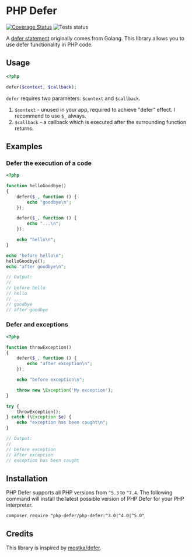 # PHP Defer

[![Coverage Status](https://coveralls.io/repos/github/php-defer/php-defer/badge.svg?branch=5.1)](https://coveralls.io/github/php-defer/php-defer?branch=5.1)
![Tests status](https://github.com/php-defer/php-defer/actions/workflows/tests.yml/badge.svg)

A [defer statement](https://blog.golang.org/defer-panic-and-recover) originally comes from Golang. This library allows you to use defer functionality in PHP code.

## Usage

```php
<?php

defer($context, $callback);
```

`defer` requires two parameters: `$context` and `$callback`.

1. `$context` - unused in your app, required to achieve "defer" effect. I recommend to use `$_` always.
2. `$callback` - a callback which is executed after the surrounding function returns.

## Examples

### Defer the execution of a code

```php
<?php

function helloGoodbye()
{
    defer($_, function () {
        echo "goodbye\n";
    });

    defer($_, function () {
        echo "...\n";
    });

    echo "hello\n";
}

echo "before hello\n";
helloGoodbye();
echo "after goodbye\n";

// Output:
//
// before hello
// hello
// ...
// goodbye
// after goodbye
```

### Defer and exceptions

```php
<?php

function throwException()
{
    defer($_, function () {
        echo "after exception\n";
    });

    echo "before exception\n";

    throw new \Exception('My exception');
}

try {
    throwException();
} catch (\Exception $e) {
    echo "exception has been caught\n";
}

// Output:
//
// before exception
// after exception
// exception has been caught
```

## Installation

PHP Defer supports all PHP versions from `^5.3` to `^7.4`.
The following command will install the latest possible version of PHP Defer for your PHP interpreter.

```
composer require "php-defer/php-defer:^3.0|^4.0|^5.0"
```

## Credits

This library is inspired by [mostka/defer](https://github.com/tito10047/php-defer).
